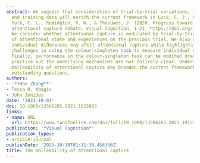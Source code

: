 ```yaml
---
abstract: We suggest that consideration of trial-by-trial variations, individual diﬀerences,
  and training data will enrich the current framework in Luck, S. J., Gaspelin, N.,
  Folk, C. L., Remington, R. W., & Theeuwes, J. (2020. Progress toward resolving the
  attentional capture debate. Visual Cognition, 1–21. https://doi.org/10.1080/13506285.2020.1848949).
  We consider whether attentional capture is modulated by trial-by-trial ﬂuctuations
  of attentional state and experiences on the previous trial. We also consider whether
  individual diﬀerences may aﬀect attentional capture while highlighting potential
  challenges in using the colour-singleton task to measure individual diﬀerences.
  Finally, performance in the colour-singleton task can be modiﬁed dramatically with
  practice but the underlying mechanisms are not entirely clear. Understanding the
  malleability of attentional capture may broaden the current framework and resolve
  outstanding questions.
authors:
- '**Han Zhang**'
- Tessa R. Abagis
- John Jonides
date: '2021-10-01'
doi: 10.1080/13506285.2021.1915903
links:
- name: URL
  url: https://www.tandfonline.com/doi/full/10.1080/13506285.2021.1915903
publication: '*Visual Cognition*'
publication_types:
- article-journal
publishDate: '2025-10-10T01:11:39.454336Z'
title: The malleability of attentional capture
---
```

